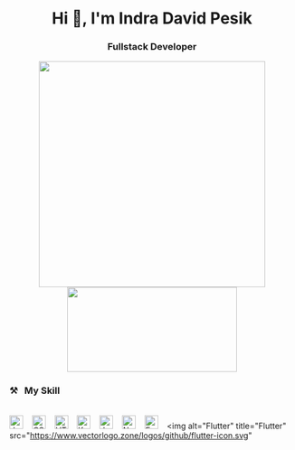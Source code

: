 <h1 align="center">Hi 👋, I'm Indra David Pesik</h1>
<h3 align="center">Fullstack Developer</h3>

<p align="center">
    <img src="https://github-readme-stats.vercel.app/api?username=ndraa124&hide=contribs,prs&show_icons=true&hide_border=true&title_color=000" width="400"/>
    <img src="https://github-readme-stats.vercel.app/api/top-langs/?username=ndraa124&layout=compact" height=150 width="300"/>
</p>


### ⚒&nbsp;&nbsp;&nbsp;My Skill
<br><img alt="JavaScript" title="JavaScript" src="https://user-images.githubusercontent.com/1680157/87443764-4af82c80-c5cc-11ea-82c2-c368ee12cf6d.png"                 height="24">&nbsp;&nbsp;&nbsp;&nbsp;<img alt="CSS" title="CSS" src="https://user-images.githubusercontent.com/1680157/87443759-4a5f9600-c5cc-11ea-8ae0-715433c1f781.png" height="24">&nbsp;&nbsp;&nbsp;&nbsp;<img alt="HTML" title="HTML" src="https://user-images.githubusercontent.com/1680157/87443762-4af82c80-c5cc-11ea-85cf-57be0e83c169.png"
height="24">&nbsp;&nbsp;&nbsp;&nbsp;<img alt="Kotlin" title="Kotlink" src="https://www.vectorlogo.zone/logos/kotlinlang/kotlinlang-icon.svg"
height="24">&nbsp;&nbsp;&nbsp;&nbsp;<img alt="Java" title="Java" src="https://www.vectorlogo.zone/logos/java/java-icon.svg"
height="24">&nbsp;&nbsp;&nbsp;&nbsp;<img alt="Node.js" title="Node.js" src="https://www.vectorlogo.zone/logos/nodejs/nodejs-icon.svg"
height="24">&nbsp;&nbsp;&nbsp;&nbsp;<img alt="Expressjs" title="Expressjs" src="https://www.vectorlogo.zone/logos/expressjs/expressjs-icon.svg"
height="24">&nbsp;&nbsp;&nbsp;&nbsp;<img alt="Flutter" title="Flutter" src="https://www.vectorlogo.zone/logos/github/flutter-icon.svg"
<br><br>
